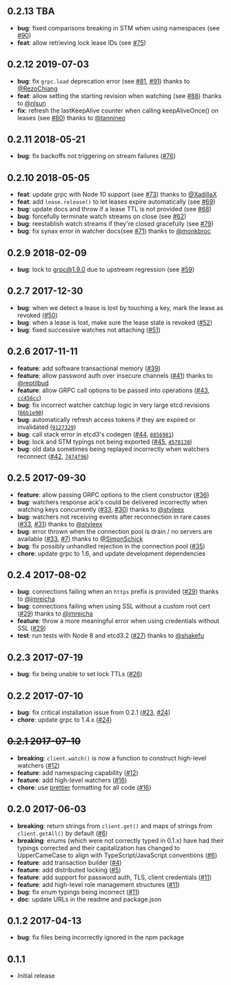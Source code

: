 ## 0.2.13 TBA

 - **bug**: fixed comparisons breaking in STM when using namespaces (see [#90](https://github.com/mixer/etcd3/issues/90))
 - **feat**: allow retrieving lock lease IDs (see [#75](https://github.com/mixer/etcd3/issues/75))

## 0.2.12 2019-07-03

 - **bug**: fix `grpc.load` deprecation error (see [#81](https://github.com/mixer/etcd3/issues/81), [#91](https://github.com/mixer/etcd3/issues/91)) thanks to [@RezoChiang](https://github.com/RezoChiang)
 - **feat**: allow setting the starting revision when watching (see [#88](https://github.com/mixer/etcd3/issues/88)) thanks to [@nlsun](https://github.com/nlsun)
 - **fix**: refresh the lastKeepAlive counter when calling keepAliveOnce() on leases (see [#80](https://github.com/mixer/etcd3/issues/80)) thanks to [@tannineo](https://github.com/tannineo)

## 0.2.11 2018-05-21

 - **bug**: fix backoffs not triggering on stream failures ([#76](https://github.com/mixer/etcd3/pull/76))

## 0.2.10 2018-05-05

 - **feat**: update grpc with Node 10 support (see [#73](https://github.com/mixer/etcd3/pulls/73)) thanks to [@XadillaX](https://github.com/XadillaX)
 - **feat**: add `lease.release()` to let leases expire automatically (see [#69](https://github.com/mixer/etcd3/issues/69))
 - **bug**: update docs and throw if a lease TTL is not provided (see [#68](https://github.com/mixer/etcd3/issues/68))
 - **bug**: forcefully terminate watch streams on close (see [#62](https://github.com/mixer/etcd3/issues/62))
 - **bug**: reestablish watch streams if they're closed gracefully (see [#79](https://github.com/mixer/etcd3/issues/79))
 - **bug**: fix synax error in watcher docs(see [#71](https://github.com/mixer/etcd3/pulls/71)) thanks to [@monkbroc](https://github.com/monkbroc)

## 0.2.9 2018-02-09

 - **bug**: lock to grpc@1.9.0 due to upstream regression (see [#59](https://github.com/mixer/etcd3/issues/59))

## 0.2.7 2017-12-30

 - **bug**: when we detect a lease is lost by touching a key, mark the lease as revoked ([#50](https://github.com/mixer/etcd3/pull/50))
 - **bug**: when a lease is lost, make sure the lease state is revoked ([#52](https://github.com/mixer/etcd3/pull/52))
 - **bug**: fixed successive watches not attaching ([#51](https://github.com/mixer/etcd3/pull/51))

## 0.2.6 2017-11-11

 - **feature**: add software transactional memory ([#39](https://github.com/mixer/etcd3/pull/39))
 - **feature**: allow password auth over insecure channels ([#41](https://github.com/mixer/etcd3/pull/41)) thanks to [@reptilbud](https://github.com/reptilbud)
 - **feature**: allow GRPC call options to be passed into operations ([#43](https://github.com/mixer/etcd3/issues/43), [`cc456cc`](https://github.com/mixer/etcd3/commit/cc456cc))
  - **bug**: fix incorrect watcher catchup logic in very large etcd revisions ([`66b1e90`](https://github.com/mixer/etcd3/commit/66b1e9050bb03f8d8760b07d7764529a262ccb0b))
  - **bug**: automatically refresh access tokens if they are expired or invalidated ([`9127329`](https://github.com/mixer/etcd3/commit/9127329963042693a60a8e3568c0230937ccc952))
  - **bug**: call stack error in etcd3's codegen ([#44](https://github.com/mixer/etcd3/issues/44), [`8856981`](https://github.com/mixer/etcd3/commit/8856981))
  - **bug**: lock and STM typings not being exported ([#45](https://github.com/mixer/etcd3/issues/45), [`4578138`](https://github.com/mixer/etcd3/commit/4578138))
  - **bug**: old data sometimes being replayed incorrectly when watchers reconnect ([#42](https://github.com/mixer/etcd3/issues/42), [`7474f96`](https://github.com/mixer/etcd3/commit/7474f96))

## 0.2.5 2017-09-30

 - **feature**: allow passing GRPC options to the client constructor ([#36](https://github.com/mixer/etcd3/issues/36))
 - **bug**: watchers response ack's could be delivered incorrectly when watching keys concurrently ([#33](https://github.com/mixer/etcd3/pull/33), [#30](https://github.com/mixer/etcd3/issues/30)) thanks to [@styleex](https://github.com/styleex)
 - **bug**: watchers not receiving events after reconnection in rare cases ([#33](https://github.com/mixer/etcd3/pull/33), [#31](https://github.com/mixer/etcd3/issues/31)) thanks to [@styleex](https://github.com/styleex)
 - **bug**: error thrown when the connection pool is drain / no servers are available ([#33](https://github.com/mixer/etcd3/pull/33), [#7](https://github.com/mixer/etcd3/issues/7)) thanks to [@SimonSchick](https://github.com/SimonSchick)
 - **bug**: fix possibly unhandled rejection in the connection pool ([#35](https://github.com/mixer/etcd3/issues/35))
 - **chore**: update grpc to 1.6, and update development dependencies

## 0.2.4 2017-08-02

 - **bug**: connections failing when an `https` prefix is provided ([#29](https://github.com/mixer/etcd3/pull/29)) thanks to [@jmreicha](https://github.com/jmreicha)
 - **bug**: connections failing when using SSL without a custom root cert ([#29](https://github.com/mixer/etcd3/pull/29)) thanks to [@jmreicha](https://github.com/jmreicha)
 - **feature**: throw a more meaningful error when using credentials without SSL ([#29](https://github.com/mixer/etcd3/pull/29))
 - **test**: run tests with Node 8 and etcd3.2 ([#27](https://github.com/mixer/etcd3/pull/27)) thanks to [@shakefu](https://github.com/shakefu)

## 0.2.3 2017-07-19

 - **bug**: fix being unable to set lock TTLs ([#26](https://github.com/mixer/etcd3/pull/26))

## 0.2.2 2017-07-10

 - **bug**: fix critical installation issue from 0.2.1 ([#23](https://github.com/mixer/etcd3/issues/23), [#24](https://github.com/mixer/etcd3/pull/24))
 - **chore**: update grpc to 1.4.x ([#24](https://github.com/mixer/etcd3/pull/24))

## ~~0.2.1 2017-07-10~~

 - **breaking**: `client.watch()` is now a function to construct high-level watchers ([#12](https://github.com/mixer/etcd3/pull/12))
 - **feature**: add namespacing capability ([#12](https://github.com/mixer/etcd3/pull/12))
 - **feature**: add high-level watchers ([#16](https://github.com/mixer/etcd3/pull/16))
 - **chore**: use [prettier](https://github.com/prettier/prettier) formatting for all code ([#16](https://github.com/mixer/etcd3/pull/18))

## 0.2.0 2017-06-03

 - **breaking**: return strings from `client.get()` and maps of strings from `client.getAll()` by default ([#6](https://github.com/mixer/etcd3/pull/6))
 - **breaking**: enums (which were not correctly typed in 0.1.x) have had their typings corrected and their capitalization has changed to UpperCameCase to align with TypeScript/JavaScript conventions ([#6](https://github.com/mixer/etcd3/pull/6))
 - **feature**: add transaction builder ([#4](https://github.com/mixer/etcd3/pull/4))
 - **feature**: add distributed locking ([#5](https://github.com/mixer/etcd3/pull/5))
 - **feature**: add support for password auth, TLS, client credentials ([#11](https://github.com/mixer/etcd3/pull/11))
 - **feature**: add high-level role management structures ([#11](https://github.com/mixer/etcd3/pull/11))
 - **bug**: fix enum typings being incorrect ([#11](https://github.com/mixer/etcd3/pull/11))
 - **doc**: update URLs in the readme and package.json

## 0.1.2 2017-04-13

 - **bug**: fix files being incorrectly ignored in the npm package

## 0.1.1

 - Initial release
